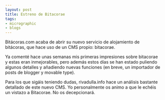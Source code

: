 ```yaml
---
layout: post
title: Estreno de Bitacorae
tags:
- micrographic
- blogs
---
```

Bitácoras.com acaba de abrir su nuevo servicio de alojamiento de bitácoras, que hace uso de un CMS propio: bitacorae.

Ya comenté hace unas semanas mis primeras impresiones sobre bitacorae y estas eran inmejorables, pero además estos días se han estado puliendo algunos detalles y añadiendo nuevas funciones (en breve, un importador de posts de blogger y movable type).

Para los que sigáis teniendo dudas, rivadulla.info hace un análisis bastante detallado de este nuevo CMS. Yo personalmente os animo a que le echéis un vistazo a Bitacorae. No os decepcionará.
